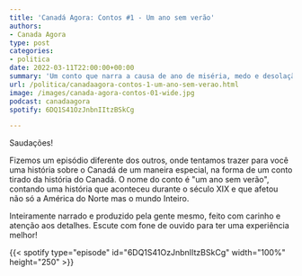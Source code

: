 ```yaml
---
title: 'Canadá Agora: Contos #1 - Um ano sem verão'
authors:
- Canada Agora
type: post
categories:
- politica
date: 2022-03-11T22:00:00+00:00
summary: 'Um conto que narra a causa de ano de miséria, medo e desolação na América do Norte'
url: /politica/canadaagora-contos-1-um-ano-sem-verao.html
image: /images/canada-agora-contos-01-wide.jpg
podcast: canadaagora
spotify: 6DQ1S41OzJnbnIItzBSkCg

---
```


Saudações!

Fizemos um episódio diferente dos outros, onde tentamos trazer para você uma história sobre o Canadá de um maneira especial, na forma de um conto tirado da história do Canadá. O nome do conto é "um ano sem verão", contando uma história que aconteceu durante o século XIX e que afetou não só a América do Norte mas o mundo Inteiro.

Inteiramente narrado e produzido pela gente mesmo, feito com carinho e atenção aos detalhes. Escute com fone de ouvido para ter uma experiência melhor!

{{< spotify type="episode" id="6DQ1S41OzJnbnIItzBSkCg" width="100%" height="250" >}}
